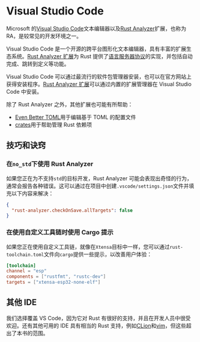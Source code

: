 # Visual Studio Code

Microsoft 的[Visual Studio Code][vscode]文本编辑器以及[Rust Analyzer][rust-analyzer]扩展，也称为 RA，是较常见的开发环境之一。

Visual Studio Code 是一个开源的跨平台图形化文本编辑器，具有丰富的扩展生态系统。[Rust Analyzer 扩展][rust-analyzer-extension]为 Rust 提供了[语言服务器协议][language-server-protocol]的实现，并包括自动完成、跳转到定义等功能。

Visual Studio Code 可以通过最流行的软件包管理器安装，也可以在官方网站上获得安装程序。[Rust Analyzer 扩展][rust-analyzer-extension]可以通过内置的扩展管理器在 Visual Studio Code 中安装。

除了 Rust Analyzer 之外，其他扩展也可能有所帮助：

- [Even Better TOML][even-better-toml]用于编辑基于 TOML 的配置文件
- [crates][crates]用于帮助管理 Rust 依赖项

[vscode]: https://code.visualstudio.com/
[rust-analyzer]: https://rust-analyzer.github.io/
[rust-analyzer-extension]: https://marketplace.visualstudio.com/items?itemName=rust-lang.rust-analyzer
[language-server-protocol]: https://microsoft.github.io/language-server-protocol/
[even-better-toml]: https://marketplace.visualstudio.com/items?itemName=tamasfe.even-better-toml
[crates]: https://marketplace.visualstudio.com/items?itemName=serayuzgur.crates

## 技巧和诀窍

### 在`no_std`下使用 Rust Analyzer

如果您正在为不支持`std`的目标开发，Rust Analyzer 可能会表现出奇怪的行为，通常会报告各种错误。这可以通过在项目中创建`.vscode/settings.json`文件并填充以下内容来解决：

```json
{
  "rust-analyzer.checkOnSave.allTargets": false
}
```

### 在使用自定义工具链时使用 Cargo 提示

如果您正在使用自定义工具链，就像在`Xtensa`目标中一样，您可以通过`rust-toolchain.toml`文件向`cargo`提供一些提示，以改善用户体验：

```toml
[toolchain]
channel = "esp"
components = ["rustfmt", "rustc-dev"]
targets = ["xtensa-esp32-none-elf"]
```

## 其他 IDE

我们选择覆盖 VS Code，因为它对 Rust 有很好的支持，并且在开发人员中很受欢迎。还有其他可用的 IDE 具有相当的 Rust 支持，例如[CLion][clion]和[vim][vim]，但这些超出了本书的范围。

[clion]: https://www.jetbrains.com/clion/
[vim]: https://www.vim.org/
